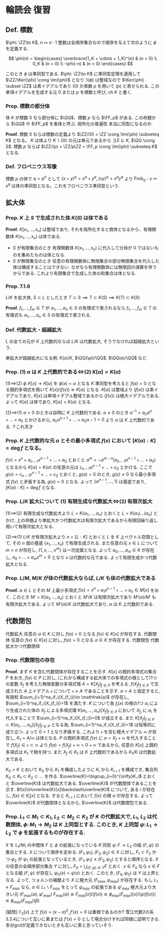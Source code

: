 $$
\newcommand{\Ker}{\operatorname{Ker}}
\newcommand{\Image}{\operatorname{Im}}
\newcommand{\ch}{\operatorname{ch}}
\newcommand{\Hom}{\operatorname{Hom}}
\newcommand{\Aut}{\operatorname{Aut}}
\newcommand{\id}{\mathrm{id}}
\newcommand{\NN}{\mathbb{N}}
\newcommand{\ZZ}{\mathbb{Z}}
\newcommand{\QQ}{\mathbb{Q}}
\newcommand{\RR}{\mathbb{R}}
\newcommand{\CC}{\mathbb{C}}
\newcommand{\FF}{\mathbb{F}}
$$
# 輪読会 復習

## Def. 標数
$\phi: \ZZ\to K$, $n \mapsto n\cdot 1$ 
整数は全順序集合なので順序を与えて次のように $\phi$ を定義する.

$$
\phi(n) =
\begin{cases}
\overbrace{1_K + \cdots + 1_K}^{n} & (n > 0) \\
0_K & (n = 0) \\
-\phi(-n) & (n < 0)
\end{cases}
$$

このとき $\phi$ は準同型である. $\phi: \ZZ\to K$ に準同型定理を適用して $\ZZ/\Ker(\phi) \cong \Im(\phi)$ となり $\Im(\phi)$ は整域なので $\Ker(\phi) \subset \ZZ$ は素イデアルであり $(0)$ か素数 $p$ を用いて $(p)$ と表せられる. この単項イデアルを生成する元 $0$ または $p$ を標数と呼び, $\mathrm{ch}\ K$ と書く.

### Prop. 標数の部分体
体 $K$ が標数 $0$ なら部分体に $\QQ$、標数 $p$ なら $\FF_p$ がある.
この命題から $\QQ$ や $\FF_p$ を素体と呼ぶ.
局所化の普遍性 本当に同型になるのか.

**Proof.**
標数 $0$ ならば標数の定義より $\ZZ/(0) = \ZZ \cong \Im(\phi) \subseteq K$ となる。 $K$ は体より $K\backslash\{0\}$ の元は単元であるから $\exists S \subseteq K$, $\QQ \cong S$.
標数 $p$ ならば $\ZZ/(p) = \ZZ/p\ZZ = \FF_p \cong \Im(\phi) \subseteq K$ となる.

### Def. フロベニウス写像
標数 $p$ の体で $q=p^n$ として $(x+y)^q = x^q+y^q, (xy)^q = x^qy^q$ より $\mathrm{Frob}_q: x \mapsto x^q$ は体の準同型となる。これをフロベニウス準同型という.

## 拡大体
### Prop. $K$ 上 $S$ で生成された体 $K(S)$ は体である

**Proof.**
$K[x_1,\ldots , x_n]$ は整域であり, それを局所化すると商体となるから、有理関数体 $K(x_1,\ldots , x_n)$ は体である.
- $S$ が有限集合のとき
有理関数体 $K(x_1,\ldots , x_n)$ に代入して分母が $0$ ではないものを集めたものは体となる.
- $S$ が無限集合のとき
任意の有理関数体に無限集合の部分無限集合を代入した体は構成することはできない. なぜなら有理関数体には無限回の演算を伴うからである.
これより有限集合で生成した体の和集合は体となる.

### Prop. 7.1.6
$L/K$ を拡大体, $S\subset L$ としたとき $T\subset S \implies T\subset K(S) \implies K(T)\subset K(S)$

**Proof.**
$f_1,\ldots,f_m\in T$ が $\alpha_1,\ldots,\alpha_n\in S$ の有理式で表されるなら $f_1,\ldots,f_m\in T$ の有理式も $\alpha_1,\ldots,\alpha_n\in S$ の有理式で表される.

### Def. 代数拡大・超越拡大
$L$ の全ての元が $K$ 上代数的ならば $L/K$ は代数拡大, そうでなければ超越拡大という.

単拡大が超越拡大になる例: $K(x)/K$, $\QQ(\pi)/\QQ$, $\QQ(e)/\QQ$ など.

### Prop. (1) $\alpha$ は $K$ 上代数的である$\iff$(2) $K[\alpha]=K(\alpha)$
(1)$\implies$(2)
$\phi\colon K[x]\to K[\alpha]$ を $\phi(x)=\alpha$ となる $K$ 準同型を考えると $f(\alpha)=0$ となる既約多項式を用いて $K[x]/(f(x))\cong K[\alpha]$ となる. $K[\alpha]$ は整域より $(f(x))$ は素イデアルであり, $K[x]$ は単項イデアル整域であるから $(f(x))$ は極大イデアルである. よって $K[\alpha]$ は体であり, $K[\alpha] = K(\alpha)$ となる.

(2)$\implies$(1)
$\alpha = 0$ のときは自明に $K$ 上代数的である. $\alpha\neq0$ のとき $\alpha^{-1}=a_n\alpha^n+\ldots+a_0$ とかけるから, $a_n\alpha^{n+1}+\ldots+a_0\alpha-1=0$ より $\alpha$ は $K$ 上代数的である.
↑これ天才

### Prop. $K$ 上代数的な元 $\alpha$ とその最小多項式 $f(x)$ において $[K(\alpha):K] = \deg f$ となる。
$f(x) = x^n + a_{n-1}x^{n-1} + \ldots + a_0$ とおくと $\alpha^m = -\alpha^{m-n}(a_{n-1}\alpha^{n-1} + \ldots + a_0)$ となるから $K[\alpha] = K(\alpha)$ の任意の元は $c_{n-1}\alpha^{n-1} + \ldots + c_0$ とかける. ここで $g(x) = c_{n-1}x^{n-1} + \ldots + c_0$ とおくと, $g(\alpha) = 0$ のとき, $g(x) \neq 0$ なら最小多項式 $f(x)$ と矛盾する為, $g(x) = 0$ となる. よって $\{\alpha^{n-1}, \ldots, 1\}$ は基底であり, $[K(\alpha):K] = \deg f$ となる.

### Prop. $L/K$ 拡大について (1) 有限生成な代数拡大$\iff$(2) 有限次拡大
(1)$\implies$(2)
有限生成な代数拡大より $L = K(\alpha_1, \ldots, \alpha_n)$ とおくと $L = K(\alpha_1)\ldots(\alpha_n)$ とかけ, 上の命題より単拡大かつ代数拡大は有限次拡大であるから有限回繰り返し用いて有限次拡大となる.

(2)$\implies$(1)
$L/K$ が有限次拡大より $n = [L:K]$ とおくと $L$ を $K$ 上ベクトル空間として, その $n$ 個の基底 $\{x_1,\ldots,x_n\}$ で有限生成される. また任意の元 $x\in L$ について $m > n$ が存在し, $\{1,x,\ldots,x^m\}$ は一次従属となる. よって $a_0, \ldots, a_m\in K$ が存在し, $a_0 + \ldots + a_mx^m = 0$ となり $x$ は代数的な元である. よって有限生成かつ代数拡大となる.

### Prop. $L/M$, $M/K$ が体の代数拡大ならば, $L/K$ も体の代数拡大である
**Proof.**
$\alpha\in L$ とその $M$ 上最小多項式 $f(x)=x^n+a_1x^{n-1}+\ldots+a_n\in M[x]$ をおく. このとき $M' = K(a_1,\ldots,a_n)$ とおくと $M'/K$ は有限次拡大であり $M'(\alpha)/M'$ も有限次拡大である. よって $M'(\alpha)/K$ は代数拡大であり, $\alpha$ は $K$ 上代数的である.

## 代数閉包
代数拡大 任意の $\alpha\in K$ に対し $f(\alpha)=0$ となる $f(x)\in K[x]$ が存在する.
代数閉体 任意の $f(x)\in K[x]$ に対し, $f(\alpha)=0$ となる $\alpha\in K$ が存在する.
代数閉包 代数拡大かつ代数閉体

### Prop. 代数閉包の存在
**Proof.**
まず $K$ を含む代数閉体が存在することを示す.
$K[x]$ の既約多項式の集合 $P$ をおき, $f(x)\in P$ に対し, (これから構成する拡大体での多項式の根として)1つの変数 $X_f$ を考えた無限変数の多項式環 $A = K[X_f]_{f\in P}$ を考える.
$f(X_f)_{f\in P}$ で生成された $A$ 上イデアル $\mathfrak{a}$ について $\mathfrak{a}\neq A$ であることを示す. $a=A$ と仮定すると, 有限和 $\sum_{i=1}^na_if_i(X_{f_i})\in \mathfrak{a}$ が存在し, $\sum_{i=1}^na_if_i(X_{f_i})=1$ を満たす. $K$ について各 $f_i(x)$ の根の1つ $\alpha_i$ により生成された体の $X_f$ による多項式環 $K(\alpha_1,\ldots,\alpha_n)[X_f]_{f\in P}$ において $X_{f_i}$ に $\alpha_i$ を代入することで $\sum_{i=1}^na_if_i(X_{f_i})=0$ が成立する. また $K[X_f]_{f\in P} \subset K(\alpha_1,\ldots,\alpha_n)[X_f]_{f\in P}$ となる為, $\sum_{i=1}^na_if_i(X_{f_i})=1$ は恒等的に成り立つ. よって $0 = 1$ となり矛盾する.
これより $\mathfrak{a}$ を含む極大イデアル $\mathfrak{m}$ が存在し, $K_1 = A/\mathfrak{m}$ は体となる. $P$ の既約多項式 $f(x)$ に $\alpha = X_f+\mathfrak{m}$ を代入することで $f(X_f) \in \mathfrak{a} \subset \mathfrak{m}$ より $f(\alpha) = f(X_f) + \mathfrak{m} = 0 + \mathfrak{m}$ であるから, 任意の $K[x]$ 上既約多項式は $K_1$ で根を持つ. また $X_f\in K_1$ は $K$ 上代数的であるから $K_1/K$ は代数拡大である.

$K_0=K$ とおいて $K_0$ から $K_1$ を構成したように $K_i$ から $K_{i+1}$ を構成でき, 集合列 $K_0\subset K_1\subset K_2\subset\ldots$ を作る. $\overline{K}=\bigcup_{i=0}^{\infty}K_i$ とおくと $\overline{K}$ は代数拡大である. $\overline{K}$ が代数閉体であることを示す. 
$f(x)\in\overline{K}[x]\backslash\overline{K}$ について, ある $i$ が存在し, $f(x)\in K_i[x]$ となる. すると $K_{i+1}$ において $f(x)$ の根 $\alpha$ が存在する. よって $\overline{K}$ が代数閉体となるから, $\overline{K}$ は代数閉包である.

### Prop. $L_1\subset M_1\subset K_1$, $L_2\subset M_2\subset K_2$ が $K$ の代数拡大で, $L_1$, $L_2$ は代数閉体, $\phi\colon M_1\to M_2$ は $K$ 上同型とする. このとき, $K$ 上同型 $\psi\colon L_1\to L_2$ で $\phi$ を拡張するものが存在する.

$X$ を $L_1/M_1$ の中間体 $F$ と $\phi$ の拡張になっている $K$ 同型 $\psi \colon F\to L_2$ の組 $(F, \psi)$ の集合とする.
$X$ について順序を定める. $(F_1, \psi_1), (F_2, \psi_2)\in X$ に対し, $F_1\subset F_2$ かつ $\psi_2$ が $\psi_1$ の拡張となっているとき, $(F_1, \psi_1) \leq (F_2, \psi_2)$ とすると順序となる.
$X$ の任意の全順序部分集合 $Y$ に対し, $F_0 = \bigcup_{(F,\psi)\in Y} F$ とおく. $x\in F_0$ なら $x\in F$ となる組 $(F,\psi)$ が存在し $\psi_0(x) = \psi(x)$ とおく. このとき, $(F_0, \psi_0)$ は $Y$ は上界となる. よって, ツォルンの補題より $X$ に極大元 $(F_{max}, \psi_{max})$ が存在する.
もし $L_1 \neq F_{max}$ なら, $\alpha\in L_1\backslash F_{max}$ をとって $\psi_{max}$ の拡張である $\psi'_{max}$ 極大元より大きい元 $(F_{max}(\alpha), \psi'_{max})$ 
$F_{max}(\alpha)\cong F_{max}[x]/(f(x))\cong\phi_{max}(F_{max})[x]/(\psi(f(x)))\cong \phi_{max}(F_{max})(\beta)$



[疑問] $\mathbb{F}_2[x]$ 上で $f(x)=(x-\alpha)^2, f'(x)=0$ は重根であるのか?
雪江代数2の系3.3.4について互いに素または $f'(x)=0$ として場合分けすれば同様に証明できる. 多分gcdが定義できないときも互いに素と言っていそう.
